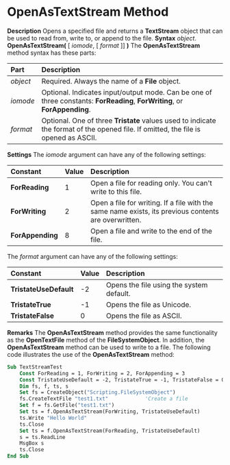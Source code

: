 
# OpenAsTextStream Method



 **Description**
Opens a specified file and returns a  **TextStream** object that can be used to read from, write to, or append to the file.
 **Syntax**
 _object_. **OpenAsTextStream(** [ _iomode_, [ _format_ ]] **)**
The  **OpenAsTextStream** method syntax has these parts:


|**Part**|**Description**|
|:-----|:-----|
| _object_|Required. Always the name of a  **File** object.|
| _iomode_|Optional. Indicates input/output mode. Can be one of three constants:  **ForReading**, **ForWriting**, or **ForAppending**.|
| _format_|Optional. One of three  **Tristate** values used to indicate the format of the opened file. If omitted, the file is opened as ASCII.|
 **Settings**
The  _iomode_ argument can have any of the following settings:


|**Constant**|**Value**|**Description**|
|:-----|:-----|:-----|
|**ForReading**|1|Open a file for reading only. You can't write to this file.|
|**ForWriting**|2|Open a file for writing. If a file with the same name exists, its previous contents are overwritten.|
|**ForAppending**|8|Open a file and write to the end of the file.|
The  _format_ argument can have any of the following settings:


|**Constant**|**Value**|**Description**|
|:-----|:-----|:-----|
|**TristateUseDefault**|-2|Opens the file using the system default.|
|**TristateTrue**|-1|Opens the file as Unicode.|
|**TristateFalse**| 0|Opens the file as ASCII.|
 **Remarks**
The  **OpenAsTextStream** method provides the same functionality as the **OpenTextFile** method of the **FileSystemObject**. In addition, the **OpenAsTextStream** method can be used to write to a file.
The following code illustrates the use of the  **OpenAsTextStream** method:



```vb
Sub TextStreamTest
    Const ForReading = 1, ForWriting = 2, ForAppending = 3
    Const TristateUseDefault = -2, TristateTrue = -1, TristateFalse = 0
    Dim fs, f, ts, s
    Set fs = CreateObject("Scripting.FileSystemObject")
    fs.CreateTextFile "test1.txt"            'Create a file
    Set f = fs.GetFile("test1.txt")
    Set ts = f.OpenAsTextStream(ForWriting, TristateUseDefault)
    ts.Write "Hello World"
    ts.Close
    Set ts = f.OpenAsTextStream(ForReading, TristateUseDefault)
    s = ts.ReadLine
    MsgBox s
    ts.Close
End Sub
```

